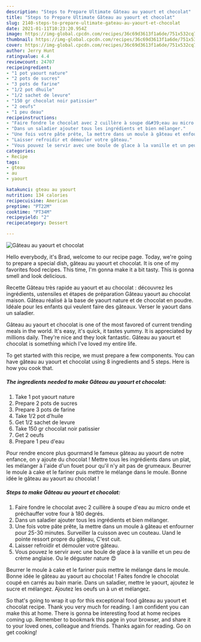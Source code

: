 ```yaml
---
description: "Steps to Prepare Ultimate Gâteau au yaourt et chocolat"
title: "Steps to Prepare Ultimate Gâteau au yaourt et chocolat"
slug: 2140-steps-to-prepare-ultimate-gateau-au-yaourt-et-chocolat
date: 2021-01-11T10:23:20.954Z
image: https://img-global.cpcdn.com/recipes/36c69d3613f1a6de/751x532cq70/gateau-au-yaourt-et-chocolat-photo-principale-de-la-recette.jpg
thumbnail: https://img-global.cpcdn.com/recipes/36c69d3613f1a6de/751x532cq70/gateau-au-yaourt-et-chocolat-photo-principale-de-la-recette.jpg
cover: https://img-global.cpcdn.com/recipes/36c69d3613f1a6de/751x532cq70/gateau-au-yaourt-et-chocolat-photo-principale-de-la-recette.jpg
author: Jerry Hunt
ratingvalue: 4.4
reviewcount: 24707
recipeingredient:
- "1 pot yaourt nature"
- "2 pots de sucres"
- "3 pots de farine"
- "1/2 pot dhuile"
- "1/2 sachet de levure"
- "150 gr chocolat noir patissier"
- "2 oeufs"
- "1 peu deau"
recipeinstructions:
- "Faire fondre le chocolat avec 2 cuillère à soupe d&#39;eau au micro onde et préchauffer votre four à 180 degrés."
- "Dans un saladier ajouter tous les ingrédients et bien mélanger."
- "Une fois votre pâte prête, la mettre dans un moule à gâteau et enfourner pour 25-30 minutes. Surveiller la cuisson avec un couteau. Uand le pointe ressort propre du gâteau, C&#39;est cuit."
- "Laisser refroidir et démouler votre gâteau."
- "Vous pouvez le servir avec une boule de glace à la vanille et un peu de crème anglaise. Ou le déguster nature 😍"
categories:
- Recipe
tags:
- gteau
- au
- yaourt

katakunci: gteau au yaourt 
nutrition: 134 calories
recipecuisine: American
preptime: "PT22M"
cooktime: "PT34M"
recipeyield: "2"
recipecategory: Dessert

---
```



![Gâteau au yaourt et chocolat](https://img-global.cpcdn.com/recipes/36c69d3613f1a6de/751x532cq70/gateau-au-yaourt-et-chocolat-photo-principale-de-la-recette.jpg)

Hello everybody, it's Brad, welcome to our recipe page. Today, we're going to prepare a special dish, gâteau au yaourt et chocolat. It is one of my favorites food recipes. This time, I'm gonna make it a bit tasty. This is gonna smell and look delicious.

Recette Gâteau très rapide au yaourt et au chocolat : découvrez les ingrédients, ustensiles et étapes de préparation Gâteau yaourt au chocolat maison. Gâteau réalisé à la base de yaourt nature et de chocolat en poudre. Idéale pour les enfants qui veulent faire des gâteaux. Verser le yaourt dans un saladier.

Gâteau au yaourt et chocolat is one of the most favored of current trending meals in the world. It's easy, it's quick, it tastes yummy. It is appreciated by millions daily. They're nice and they look fantastic. Gâteau au yaourt et chocolat is something which I've loved my entire life.


To get started with this recipe, we must prepare a few components. You can have gâteau au yaourt et chocolat using 8 ingredients and 5 steps. Here is how you cook that.

<!--inarticleads1-->

##### The ingredients needed to make Gâteau au yaourt et chocolat:

1. Take 1 pot yaourt nature
1. Prepare 2 pots de sucres
1. Prepare 3 pots de farine
1. Take 1/2 pot d&#39;huile
1. Get 1/2 sachet de levure
1. Take 150 gr chocolat noir patissier
1. Get 2 oeufs
1. Prepare 1 peu d&#39;eau


Pour rendre encore plus gourmand le fameux gâteau au yaourt de notre enfance, on y ajoute du chocolat ! Mettre tous les ingrédients dans un plat, les mélanger à l&#39;aide d&#39;un fouet pour qu&#39;il n&#39;y ait pas de grumeaux. Beurrer le moule à cake et le fariner puis mettre le mélange dans le moule. Bonne idée le gâteau au yaourt au chocolat ! 

<!--inarticleads2-->

##### Steps to make Gâteau au yaourt et chocolat:

1. Faire fondre le chocolat avec 2 cuillère à soupe d&#39;eau au micro onde et préchauffer votre four à 180 degrés.
1. Dans un saladier ajouter tous les ingrédients et bien mélanger.
1. Une fois votre pâte prête, la mettre dans un moule à gâteau et enfourner pour 25-30 minutes. Surveiller la cuisson avec un couteau. Uand le pointe ressort propre du gâteau, C&#39;est cuit.
1. Laisser refroidir et démouler votre gâteau.
1. Vous pouvez le servir avec une boule de glace à la vanille et un peu de crème anglaise. Ou le déguster nature 😍


Beurrer le moule à cake et le fariner puis mettre le mélange dans le moule. Bonne idée le gâteau au yaourt au chocolat ! Faites fondre le chocolat coupé en carrés au bain marie. Dans un saladier, mettre le yaourt, ajoutez le sucre et mélangez. Ajoutez les oeufs un à un et mélangez. 

So that's going to wrap it up for this exceptional food gâteau au yaourt et chocolat recipe. Thank you very much for reading. I am confident you can make this at home. There is gonna be interesting food at home recipes coming up. Remember to bookmark this page in your browser, and share it to your loved ones, colleague and friends. Thanks again for reading. Go on get cooking!
